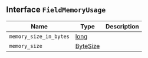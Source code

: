 ## Interface `FieldMemoryUsage`

| Name | Type | Description |
| - | - | - |
| `memory_size_in_bytes` | [long](./long.md) | &nbsp; |
| `memory_size` | [ByteSize](./ByteSize.md) | &nbsp; |
